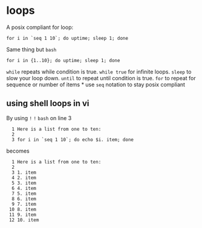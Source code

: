 # loops

A posix compliant for loop:
```
for i in `seq 1 10`; do uptime; sleep 1; done
```
Same thing but `bash`
```
for i in {1..10}; do uptime; sleep 1; done
```

`while` repeats while condition is true. 
`while true` for infinite loops.
`sleep` to slow your loop down.
`until` to repeat until condition is true. 
`for` to repeat for sequence or number of items
	* use `seq` notation to stay posix compliant

## using shell loops in vi
By using `!` `!` `bash` on line 3
```
  1 Here is a list from one to ten:
  2 
  3 for i in `seq 1 10`; do echo $i. item; done
```
becomes 
```
  1 Here is a list from one to ten:
  2 
  3 1. item
  4 2. item
  5 3. item
  6 4. item
  7 5. item
  8 6. item
  9 7. item
 10 8. item
 11 9. item
 12 10. item
```

 
